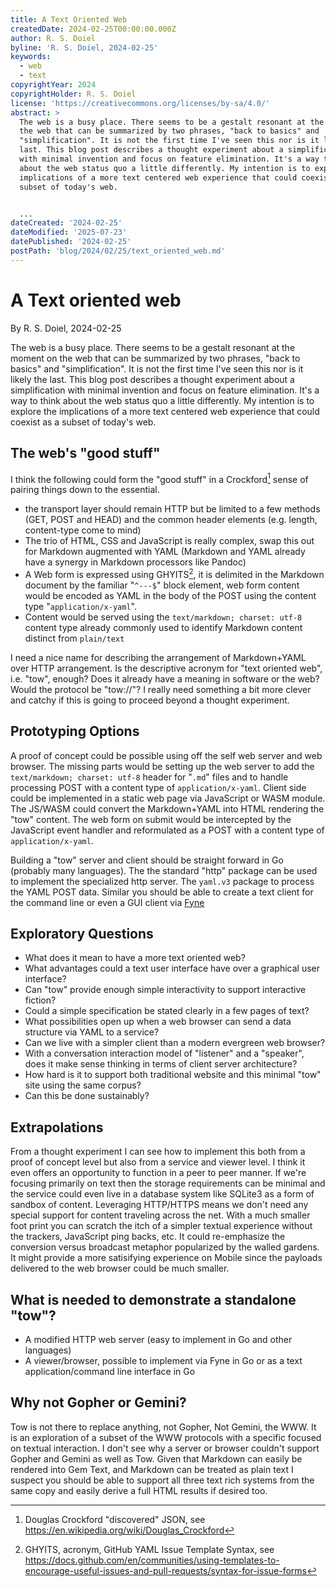 ```yaml
---
title: A Text Oriented Web
createdDate: 2024-02-25T00:00:00.000Z
author: R. S. Doiel
byline: 'R. S. Doiel, 2024-02-25'
keywords:
  - web
  - text
copyrightYear: 2024
copyrightHolder: R. S. Doiel
license: 'https://creativecommons.org/licenses/by-sa/4.0/'
abstract: >
  The web is a busy place. There seems to be a gestalt resonant at the moment on
  the web that can be summarized by two phrases, "back to basics" and
  "simplification". It is not the first time I've seen this nor is it likely the
  last. This blog post describes a thought experiment about a simplification
  with minimal invention and focus on feature elimination. It's a way to think
  about the web status quo a little differently. My intention is to explore the
  implications of a more text centered web experience that could coexist as a
  subset of today's web.


  ...
dateCreated: '2024-02-25'
dateModified: '2025-07-23'
datePublished: '2024-02-25'
postPath: 'blog/2024/02/25/text_oriented_web.md'
---
```


# A Text oriented web

By R. S. Doiel, 2024-02-25

The web is a busy place. There seems to be a gestalt resonant at the moment on the web that can be summarized by two phrases, "back to basics" and "simplification". It is not the first time I've seen this nor is it likely the last. This blog post describes a thought experiment about a simplification with minimal invention and focus on feature elimination. It's a way to think about the web status quo a little differently. My intention is to explore the implications of a more text centered web experience that could coexist as a subset of today's web.

## The web's "good stuff"

I think the following could form the "good stuff" in a Crockford[^1] sense of pairing things down to the essential.

- the transport layer should remain HTTP but be limited to a few methods (GET, POST and HEAD) and the common header elements (e.g. length, content-type come to mind)
- The trio of HTML, CSS and JavaScript is really complex, swap this out for Markdown augmented with YAML (Markdown and YAML already have a synergy in Markdown processors like Pandoc)
- A Web form is expressed using GHYITS[^2], it is delimited in the Markdown document by the familiar "`^---$`" block element, web form content would be encoded as YAML in the body of the POST using the content type "`application/x-yaml`".
- Content would be served using the `text/markdown; charset: utf-8` content type already commonly used to identify Markdown content distinct from `plain/text`

I need a nice name for describing the arrangement of Markdown+YAML over HTTP arrangement. Is the descriptive acronym for "text oriented web", i.e. "tow", enough? Does it already have a meaning in software or the web? Would the protocol be "tow://"? I really need something a bit more clever and catchy if this is going to proceed beyond a thought experiment.

[^1]: Douglas Crockford "discovered" JSON, see <https://en.wikipedia.org/wiki/Douglas_Crockford>

[^2]: GHYITS, acronym, GitHub YAML Issue Template Syntax, see <https://docs.github.com/en/communities/using-templates-to-encourage-useful-issues-and-pull-requests/syntax-for-issue-forms>

## Prototyping Options

A proof of concept could be possible using off the self web server and web browser. The missing parts would be setting up the web server to add the `text/markdown; charset: utf-8` header for "`.md`" files and to handle processing POST with a content type of `application/x-yaml`. Client side could be implemented in a static web page via JavaScript or WASM module. The JS/WASM could convert the Markdown+YAML into HTML rendering the "tow" content. The web form on submit would be intercepted by the JavaScript event handler and reformulated as a POST with a content type of `application/x-yaml`.

Building a "tow" server and client should be straight forward in Go (probably many languages). The the standard "http" package can be used to implement the specialized http server. The `yaml.v3` package to process the YAML POST data. Similar you should be able to create a text client for the command line or even a GUI client via [Fyne](https://fyne.io)

## Exploratory Questions

- What does it mean to have a more text oriented web?
- What advantages could a text user interface have over a graphical user interface?
- Can "tow" provide enough simple interactivity to support interactive fiction?
- Could a simple specification be stated clearly in a few pages of text?
- What possibilities open up when a web browser can send a data structure via YAML to a service?
- Can we live with a simpler client than a modern evergreen web browser?
- With a conversation interaction model of "listener" and a "speaker", does it make sense thinking in terms of client server architecture?
- How hard is it to support both traditional website and this minimal "tow" site using the same corpus?
- Can this be done sustainably?

## Extrapolations

From a thought experiment I can see how to implement this both from a proof of concept level but also from a service and viewer level. I think it even offers an opportunity to function in a peer to peer manner.  If we're focusing primarily on text then the storage requirements can be minimal and the service could even live in a database system like SQLite3 as a form of sandbox of content.  Leveraging HTTP/HTTPS means we don't need any special support for content traveling across the net. With a much smaller foot print you can scratch the itch of a simpler textual experience without the trackers, JavaScript ping backs, etc. It could re-emphasize the conversion versus broadcast metaphor popularized by the walled gardens.  It might provide a more satisifying experience on Mobile since the payloads delivered to the web browser could be much smaller.

## What is needed to demonstrate a standalone "tow"?

- A modified HTTP web server (easy to implement in Go and other languages)
- A viewer/browser, possible to implement via Fyne in Go or as a text application/command line interface in Go

## Why not Gopher or Gemini?

Tow is not there to replace anything, not Gopher, Not Gemini, the WWW. It is an exploration of a subset of the WWW protocols with a specific focused on textual interaction. I don't see why a server or browser couldn't support Gopher and Gemini as well as Tow. Given that Markdown can easily be rendered into Gem Text, and Markdown can be treated as plain text I suspect you should be able to support all three text rich systems from the same copy and easily derive a full HTML results if desired too.
